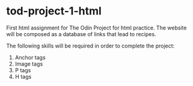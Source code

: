 # tod-project-1-html

First html assignment for The Odin Project for html practice.
The website will be composed as a database of links that lead to recipes.

The following skills will be required in order to complete the project:

1.  Anchor tags
2.  Image tags
3.  P tags
4.  H tags
